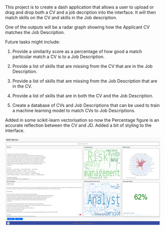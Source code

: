 This project is to create a  dash application that allows a user to upload or drag and drop both a CV and a job decription into the interface. It will then match skills on the CV and skills in the Job description.<p>
One of the outputs will be a radar graph showing how the Applicant CV matches the Job Description.<p>

Future tasks might include:<p>
1. Provide a similarity score as a percentage of how good a match particular match a CV is to a Job Description.<p>
2. Provide a list of skills that are missing from the CV that are in the Job Description.<p>
3. Provide a list of skills that are missing from the Job Description that are in the CV.<p>
4. Provide a list of skills that are in both the CV and the Job Description.<p>
5. Create a database of CVs and Job Descriptions that can be used to train a machine learning model to match CVs to Job Descriptions.<p>


Added in some scikit-learn vectorisation so now the Percentage figure is an accurate reflection between the CV and JD.
Added a bit of styling to the interface.

![image-5.png](image-5.png)
